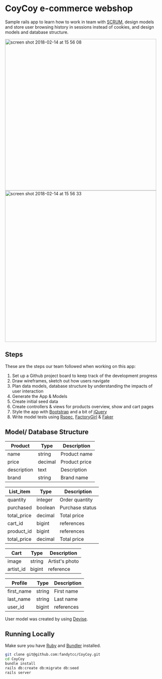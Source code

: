 # CoyCoy e-commerce webshop

Sample rails app to learn how to work in team with [SCRUM](https://www.scrum.org/), design models and store user browsing history in sessions instead of cookies, and design models and database structure.

<img width="500" alt="screen shot 2018-02-14 at 15 56 08" src="https://user-images.githubusercontent.com/32798242/36210868-e04c3328-119f-11e8-8e27-fbdb74f6bca7.png">
<img width="500" alt="screen shot 2018-02-14 at 15 56 33" src="https://user-images.githubusercontent.com/32798242/36210871-e20c4d6a-119f-11e8-89f6-3592dc6a219b.png">

## Steps
These are the steps our team followed when working on this app:
1. Set up a Github project board to keep track of the development progress
2. Draw wireframes, sketch out how users navigate
3. Plan data models, database structure by understanding the impacts of user interaction
4. Generate the App & Models
5. Create initial seed data
6. Create controllers & views for products overview, show and cart pages
7. Style the app with [Bootstrap](https://getbootstrap.com/) and a bit of [jQuery](https://jquery.com/)
8. Write model tests using [Rspec](https://github.com/rspec/rspec), [FactoryGirl](https://github.com/kenoir/factory_girl_rails) & [Faker](https://github.com/stympy/faker)

## Model/ Database Structure
| Product    | Type   | Description   |
|------------|--------|---------------|
| name       | string | Product name  |
| price      | decimal| Product price |
| description| text   | Description   |
| brand      | string | Brand name    |

| List_item  | Type   | Description    |
|------------|--------|----------------|
| quantity   | integer| Order quantity |
| purchased  | boolean| Purchase status|
| total_price| decimal| Total price    |
| cart_id    | bigint | references     |
| product_id | bigint | references     |
| total_price| decimal| Total price    |

| Cart      | Type   | Description   |
|-----------|--------|---------------|
| image     | string | Artist's photo|
| artist_id | bigint | reference     |

| Profile   | Type   | Description   |
|-----------|--------|---------------|
| first_name| string | First name    |
| last_name | string | Last name     |
| user_id   | bigint | references    |

User model was created by using [Devise](https://github.com/RailsApps/rails-devise).

## Running Locally
Make sure you have [Ruby](https://www.ruby-lang.org/en/) and [Bundler](http://bundler.io/) installed.

```bash
git clone git@github.com:fandytcc/CoyCoy.git
cd CoyCoy
bundle install
rails db:create db:migrate db:seed
rails server
```
